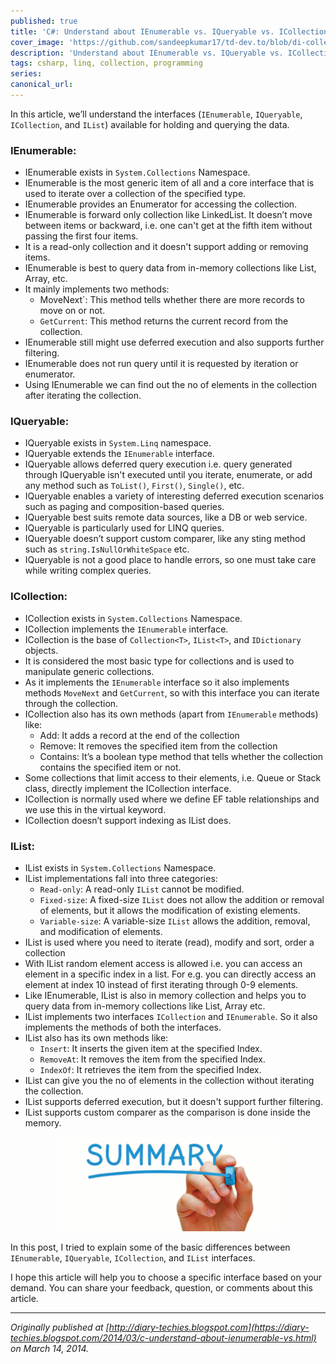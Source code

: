 ```yaml
---
published: true
title: 'C#: Understand about IEnumerable vs. IQueryable vs. ICollection vs. IList'
cover_image: 'https://github.com/sandeepkumar17/td-dev.to/blob/di-collection-posts/assets/blog-cover/c-sharp.png'
description: 'Understand about IEnumerable vs. IQueryable vs. ICollection vs. IList and review the differences'
tags: csharp, linq, collection, programming 
series:
canonical_url:
---
```


In this article, we’ll understand the interfaces (`IEnumerable`, `IQueryable`, `ICollection`, and `IList`) available for holding and querying the data.

### IEnumerable: 
- IEnumerable exists in `System.Collections` Namespace.
- IEnumerable is the most generic item of all and a core interface that is used to iterate over a collection of the specified type.
- IEnumerable provides an Enumerator for accessing the collection.
- IEnumerable is forward only collection like LinkedList. It doesn’t move between items or backward, i.e. one can't get at the fifth item without passing the first four items.
- It is a read-only collection and it doesn't support adding or removing items.
- IEnumerable is best to query data from in-memory collections like List, Array, etc.
- It mainly implements two methods:
    - MoveNext`: This method tells whether there are more records to move on or not.
    - `GetCurrent`: This method returns the current record from the collection.
- IEnumerable still might use deferred execution and also supports further filtering.
- IEnumerable does not run query until it is requested by iteration or enumerator.
- Using IEnumerable we can find out the no of elements in the collection after iterating the collection.

### IQueryable: 
- IQueryable exists in `System.Linq` namespace.
- IQueryable extends the `IEnumerable` interface.
- IQueryable allows deferred query execution i.e. query generated through IQueryable isn't executed until you iterate, enumerate, or add any method such as `ToList()`, `First()`, `Single()`, etc.
- IQueryable enables a variety of interesting deferred execution scenarios such as paging and composition-based queries.
- IQueryable best suits remote data sources, like a DB or web service.
- IQueryable is particularly used for LINQ queries.
- IQueryable doesn’t support custom comparer, like any sting method such as `string.IsNullOrWhiteSpace` etc.
- IQueryable is not a good place to handle errors, so one must take care while writing complex queries.

### ICollection: 
- ICollection exists in `System.Collections` Namespace.
- ICollection implements the `IEnumerable` interface.
- ICollection is the base of `Collection<T>`, `IList<T>`, and `IDictionary` objects.
- It is considered the most basic type for collections and is used to manipulate generic collections.
- As it implements the `IEnumerable` interface so it also implements methods `MoveNext` and `GetCurrent`, so with this interface you can iterate through the collection.
- ICollection also has its own methods (apart from `IEnumerable` methods) like:
    - Add: It adds a record at the end of the collection
    - Remove: It removes the specified item from the collection
    - Contains: It’s a boolean type method that tells whether the collection contains the specified item or not.
- Some collections that limit access to their elements, i.e. Queue or Stack class, directly implement the ICollection interface.
- ICollection is normally used where we define EF table relationships and we use this in the virtual keyword.
- ICollection doesn’t support indexing as IList does.

### IList:
- IList exists in `System.Collections` Namespace.
- IList implementations fall into three categories:
    - `Read-only`: A read-only `IList` cannot be modified.
    - `Fixed-size`: A fixed-size `IList` does not allow the addition or removal of elements, but it allows the modification of existing elements.
    - `Variable-size`: A variable-size `IList` allows the addition, removal, and modification of elements.
- IList is used where you need to iterate (read), modify and sort, order a collection
- With IList random element access is allowed i.e. you can access an element in a specific index in a list. For e.g. you can directly access an element at index 10 instead of first iterating through 0-9 elements.
- Like IEnumerable, IList is also in memory collection and helps you to query data from in-memory collections like List, Array etc.
- IList implements two interfaces `ICollection` and `IEnumerable`. So it also implements the methods of both the interfaces.
- IList also has its own methods like:
    - `Insert`: It inserts the given item at the specified Index.
    - `RemoveAt`: It removes the item from the specified Index.
    - `IndexOf`: It retrieves the item from the specified Index.
- IList can give you the no of elements in the collection without iterating the collection.
- IList supports deferred execution, but it doesn't support further filtering.
- IList supports custom comparer as the comparison is done inside the memory.

<div style="text-align:center">
  <img src="https://raw.githubusercontent.com/sandeepkumar17/td-dev.to/master/assets/summary.png" />
</div>

In this post, I tried to explain some of the basic differences between `IEnumerable`, `IQueryable`, `ICollection`, and `IList` interfaces.

I hope this article will help you to choose a specific interface based on your demand. You can share your feedback, question, or comments about this article.
  
---
_Originally published at [http://diary-techies.blogspot.com](https://diary-techies.blogspot.com/2014/03/c-understand-about-ienumerable-vs.html) on 
March 14, 2014._
